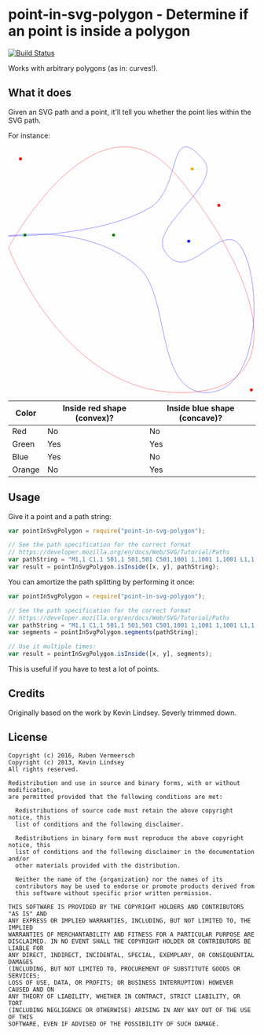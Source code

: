 # point-in-svg-polygon - Determine if an point is inside a polygon

[![Build Status](https://travis-ci.org/rubenv/point-in-svg-polygon.png?branch=master)](https://travis-ci.org/rubenv/point-in-svg-polygon)

Works with arbitrary polygons (as in: curves!).

## What it does

Given an SVG path and a point, it'll tell you whether the point lies within the SVG path.

For instance:

<svg width="501px" height="501px" viewBox="0 0 1002 1002" version="1.1" xmlns="http://www.w3.org/2000/svg" xmlns:xlink="http://www.w3.org/1999/xlink">
    <g stroke="none" stroke-width="1" fill="none" fill-rule="evenodd">
        <path d="M1,410.783346 C1,410.783346 367.927991,-268.832584 690.790889,122.379343 C1013.65379,513.591271 1181.86718,1000.99997 701.429412,1001 C220.991638,1001.00003 1,410.783346 1,410.783346 Z" id="convex" stroke="red"></path>
        <path d="M534.014412,494.680881 C326.331277,308.203524 1,363.849357 1,363.849357 C1,363.849357 372.038777,368.406101 575.846365,249.559994 C709.326852,171.723656 647.149274,-114.620488 794.047554,52.5114874 C880.564235,150.944932 575.763914,321.305039 635.771341,423.044204 C725.233931,574.722915 865.834593,300.542794 942.264223,400.520234 C1034.51979,521.199548 1037.9573,1000.99998 806.278585,1001 C598.123901,1001.00001 659.610219,607.452552 534.014412,494.680881 Z" id="concave" stroke="blue"></path>
    </g>
    <g stroke="none" fill="red">
        <circle cx="50"  cy="50"  r="6" id="point1" />
        <circle cx="68"  cy="360" r="6" id="point2" fill="green" />
        <circle cx="429" cy="360" r="6" id="point3" fill="green" />
        <circle cx="858" cy="239" r="6" id="point4" />
        <circle cx="735" cy="385" r="6" id="point5" fill="blue" />
        <circle cx="990" cy="990" r="6" id="point6" />
        <circle cx="749" cy="91"  r="6" id="point6" fill="orange" />
    </g>
</svg>

Color  | Inside red shape (convex)? | Inside blue shape (concave)?
------ | -------------------------- | ----------------------------
Red    | No                         | No
Green  | Yes                        | Yes
Blue   | Yes                        | No
Orange | No                         | Yes

## Usage

Give it a point and a path string:

```js
var pointInSvgPolygon = require("point-in-svg-polygon");

// See the path specification for the correct format
// https://developer.mozilla.org/en/docs/Web/SVG/Tutorial/Paths
var pathString = "M1,1 C1,1 501,1 501,501 C501,1001 1,1001 1,1001 L1,1 Z";
var result = pointInSvgPolygon.isInside([x, y], pathString);
```

You can amortize the path splitting by performing it once:

```js
var pointInSvgPolygon = require("point-in-svg-polygon");

// See the path specification for the correct format
// https://developer.mozilla.org/en/docs/Web/SVG/Tutorial/Paths
var pathString = "M1,1 C1,1 501,1 501,501 C501,1001 1,1001 1,1001 L1,1 Z";
var segments = pointInSvgPolygon.segments(pathString);

// Use it multiple times:
var result = pointInSvgPolygon.isInside([x, y], segments);
```

This is useful if you have to test a lot of points.

## Credits

Originally based on the work by Kevin Lindsey. Severly trimmed down.

## License 

    Copyright (c) 2016, Ruben Vermeersch
    Copyright (c) 2013, Kevin Lindsey
    All rights reserved.

    Redistribution and use in source and binary forms, with or without modification,
    are permitted provided that the following conditions are met:

      Redistributions of source code must retain the above copyright notice, this
      list of conditions and the following disclaimer.

      Redistributions in binary form must reproduce the above copyright notice, this
      list of conditions and the following disclaimer in the documentation and/or
      other materials provided with the distribution.

      Neither the name of the {organization} nor the names of its
      contributors may be used to endorse or promote products derived from
      this software without specific prior written permission.

    THIS SOFTWARE IS PROVIDED BY THE COPYRIGHT HOLDERS AND CONTRIBUTORS "AS IS" AND
    ANY EXPRESS OR IMPLIED WARRANTIES, INCLUDING, BUT NOT LIMITED TO, THE IMPLIED
    WARRANTIES OF MERCHANTABILITY AND FITNESS FOR A PARTICULAR PURPOSE ARE
    DISCLAIMED. IN NO EVENT SHALL THE COPYRIGHT HOLDER OR CONTRIBUTORS BE LIABLE FOR
    ANY DIRECT, INDIRECT, INCIDENTAL, SPECIAL, EXEMPLARY, OR CONSEQUENTIAL DAMAGES
    (INCLUDING, BUT NOT LIMITED TO, PROCUREMENT OF SUBSTITUTE GOODS OR SERVICES;
    LOSS OF USE, DATA, OR PROFITS; OR BUSINESS INTERRUPTION) HOWEVER CAUSED AND ON
    ANY THEORY OF LIABILITY, WHETHER IN CONTRACT, STRICT LIABILITY, OR TORT
    (INCLUDING NEGLIGENCE OR OTHERWISE) ARISING IN ANY WAY OUT OF THE USE OF THIS
    SOFTWARE, EVEN IF ADVISED OF THE POSSIBILITY OF SUCH DAMAGE.
